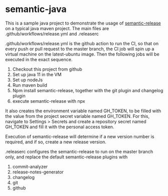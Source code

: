 # semantic-java

This is a sample java project to demonstrate the usage of [semantic-release](https://semantic-release.gitbook.io/) on a typical java maven project. 
The main files are .github/workflows/release.yml and .releaserc

.github/workflows/release.yml is the github action to run the CI, so that on every push or pull request to the master branch, the CI job will spin up a virtual machine on the latest-ubuntu image. 
Then the following jobs will be executed in the exact sequence.

1. Checkout this project from github
2. Set up java 11 in the VM
3. Set up nodeJs
4. Run maven build
5. Npm install semantic-release, together with the git plugin and changelog plugin
5. execute semantic-release with npx

It also creates the environment variable named GH_TOKEN, to be filled with the value from the project secret variable named GH_TOKEN. 
For this, navigate to Settings > Secrets and create a repository secret named GH_TOKEN and fill it with the personal access token.

Execution of semantic-release will determine if a new version number is required, and if so, create a new release version.

.releaserc configures the semantic-release to run on the master branch only, and replace the default semantic-release plugins with 
1. commit-analyzer
2. release-notes-generator
3. changelog
4. git
5. github

